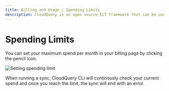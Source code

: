 ```yaml
---
title: Billing and Usage | Spending Limits
description: CloudQuery is an open source ELT framework that can be used as an alternative to Airbyte. CloudQuery is built for performance, and is easy to deploy and maintain.
---
```


# Spending Limits

You can set your maximum spend per month in your billing page by clicking the pencil icon.

![Setting spending limit](/images/docs/billing-and-usage/spending-limit.png)

 When running a sync, CloudQuery CLI will continously check your current spend and once you reach the limit, the sync will end with an error.